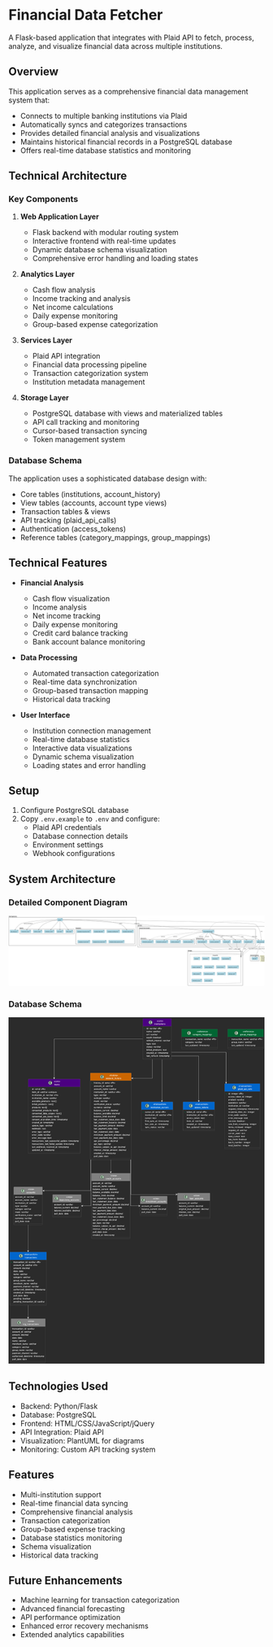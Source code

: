 # Financial Data Fetcher

A Flask-based application that integrates with Plaid API to fetch, process, analyze, and visualize financial data across multiple institutions.

## Overview

This application serves as a comprehensive financial data management system that:
- Connects to multiple banking institutions via Plaid
- Automatically syncs and categorizes transactions
- Provides detailed financial analysis and visualizations
- Maintains historical financial records in a PostgreSQL database
- Offers real-time database statistics and monitoring

## Technical Architecture

### Key Components
1. **Web Application Layer**
   - Flask backend with modular routing system
   - Interactive frontend with real-time updates
   - Dynamic database schema visualization
   - Comprehensive error handling and loading states

2. **Analytics Layer**
   - Cash flow analysis
   - Income tracking and analysis
   - Net income calculations
   - Daily expense monitoring
   - Group-based expense categorization

3. **Services Layer**
   - Plaid API integration
   - Financial data processing pipeline
   - Transaction categorization system
   - Institution metadata management

4. **Storage Layer**
   - PostgreSQL database with views and materialized tables
   - API call tracking and monitoring
   - Cursor-based transaction syncing
   - Token management system

### Database Schema
The application uses a sophisticated database design with:
- Core tables (institutions, account_history)
- View tables (accounts, account type views)
- Transaction tables & views
- API tracking (plaid_api_calls)
- Authentication (access_tokens)
- Reference tables (category_mappings, group_mappings)

## Technical Features

- **Financial Analysis**
  - Cash flow visualization
  - Income analysis
  - Net income tracking
  - Daily expense monitoring
  - Credit card balance tracking
  - Bank account balance monitoring

- **Data Processing**
  - Automated transaction categorization
  - Real-time data synchronization
  - Group-based transaction mapping
  - Historical data tracking

- **User Interface**
  - Institution connection management
  - Real-time database statistics
  - Interactive data visualizations
  - Dynamic schema visualization
  - Loading states and error handling

## Setup
1. Configure PostgreSQL database
2. Copy `.env.example` to `.env` and configure:
   - Plaid API credentials
   - Database connection details
   - Environment settings
   - Webhook configurations

## System Architecture

### Detailed Component Diagram
![Component Diagram](app/diagrams/app/static/images/diagrams/Financial_Data_Fetcher_Architecture.png)

### Database Schema
![Database Schema](app/diagrams/app/static/images/diagrams/Financial_Database_Schema.png)

## Technologies Used
- Backend: Python/Flask
- Database: PostgreSQL
- Frontend: HTML/CSS/JavaScript/jQuery
- API Integration: Plaid API
- Visualization: PlantUML for diagrams
- Monitoring: Custom API tracking system

## Features
- Multi-institution support
- Real-time financial data syncing
- Comprehensive financial analysis
- Transaction categorization
- Group-based expense tracking
- Database statistics monitoring
- Schema visualization
- Historical data tracking

## Future Enhancements
- Machine learning for transaction categorization
- Advanced financial forecasting
- API performance optimization
- Enhanced error recovery mechanisms
- Extended analytics capabilities
